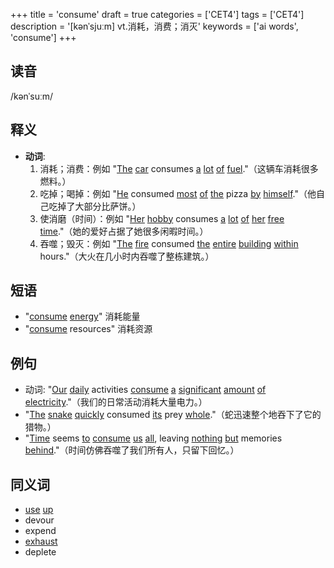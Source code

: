 +++
title = 'consume'
draft = true
categories = ['CET4']
tags = ['CET4']
description = '[kənˈsjuːm] vt.消耗，消费；消灭'
keywords = ['ai words', 'consume']
+++

## 读音
/kənˈsuːm/

## 释义
- **动词**:
  1. 消耗；消费：例如 "[The](/post/the/) [car](/post/car/) consumes [a](/post/a/) [lot](/post/lot/) [of](/post/of/) [fuel](/post/fuel/)."（这辆车消耗很多燃料。）
  2. 吃掉；喝掉：例如 "[He](/post/he/) consumed [most](/post/most/) [of](/post/of/) [the](/post/the/) pizza [by](/post/by/) [himself](/post/himself/)."（他自己吃掉了大部分比萨饼。）
  3. 使消磨（时间）：例如 "[Her](/post/her/) [hobby](/post/hobby/) consumes [a](/post/a/) [lot](/post/lot/) [of](/post/of/) [her](/post/her/) [free](/post/free/) [time](/post/time/)."（她的爱好占据了她很多闲暇时间。）
  4. 吞噬；毁灭：例如 "[The](/post/the/) [fire](/post/fire/) consumed [the](/post/the/) [entire](/post/entire/) [building](/post/building/) [within](/post/within/) hours."（大火在几小时内吞噬了整栋建筑。）

## 短语
- "[consume](/post/consume/) [energy](/post/energy/)" 消耗能量
- "[consume](/post/consume/) resources" 消耗资源

## 例句
- 动词: "[Our](/post/our/) [daily](/post/daily/) activities [consume](/post/consume/) [a](/post/a/) [significant](/post/significant/) [amount](/post/amount/) [of](/post/of/) [electricity](/post/electricity/)."（我们的日常活动消耗大量电力。）
- "[The](/post/the/) [snake](/post/snake/) [quickly](/post/quickly/) consumed [its](/post/its/) prey [whole](/post/whole/)."（蛇迅速整个地吞下了它的猎物。）
- "[Time](/post/time/) seems [to](/post/to/) [consume](/post/consume/) [us](/post/us/) [all](/post/all/), leaving [nothing](/post/nothing/) [but](/post/but/) memories [behind](/post/behind/)."（时间仿佛吞噬了我们所有人，只留下回忆。）

## 同义词
- [use](/post/use/) [up](/post/up/)
- devour
- expend
- [exhaust](/post/exhaust/)
- deplete
